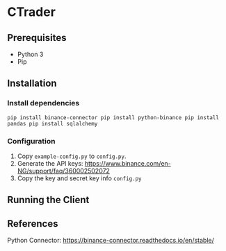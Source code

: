 # CTrader

## Prerequisites
- Python 3
- Pip

## Installation
### Install dependencies
``pip install binance-connector
pip install python-binance
pip install pandas
pip install sqlalchemy``

### Configuration
1. Copy `example-config.py` to `config.py`.
2. Generate the API keys: https://www.binance.com/en-NG/support/faq/360002502072
3. Copy the key and secret key info `config.py`

## Running the Client


## References

Python Connector: https://binance-connector.readthedocs.io/en/stable/



